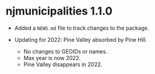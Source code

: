 # njmunicipalities 1.1.0

* Added a `NEWS.md` file to track changes to the package.

* Updating for 2022: Pine Valley absorbed by Pine Hill.  
    * No changes to GEOIDs or names.
    * Max year is now 2022.
    * Pine Valley disappears in 2022.

